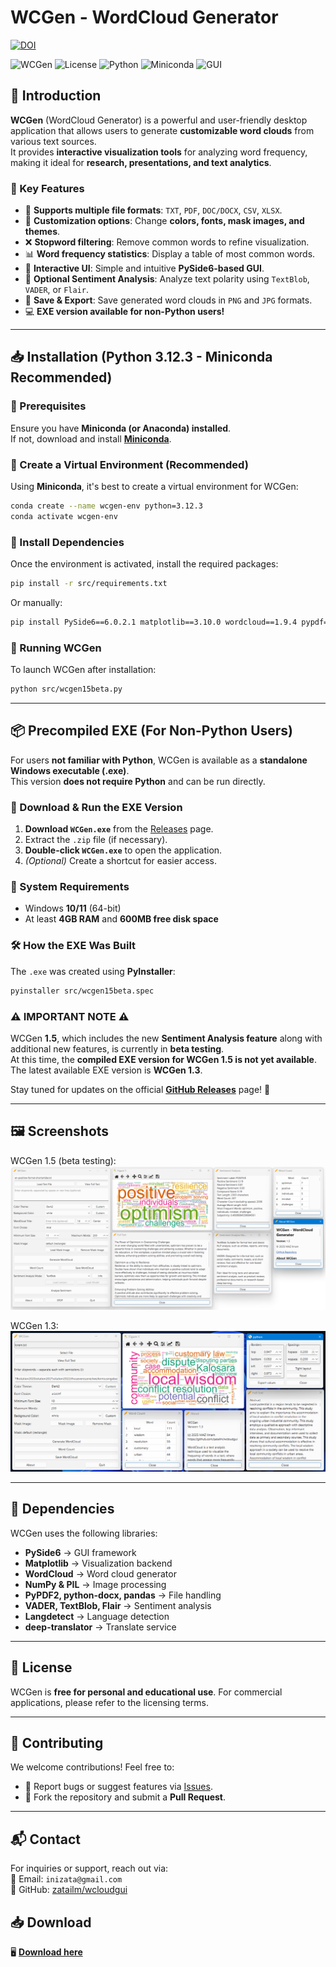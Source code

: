 # WCGen - WordCloud Generator  
[![DOI](https://zenodo.org/badge/937892074.svg)](https://doi.org/10.5281/zenodo.14916874)

![WCGen](https://img.shields.io/badge/version-1.5-blue)  ![License](https://img.shields.io/badge/license-Personal%20%26%20Educational-green)  ![Python](https://img.shields.io/badge/Python-3.12.3-blue)  ![Miniconda](https://img.shields.io/badge/Miniconda-Supported-orange)  ![GUI](https://img.shields.io/badge/GUI-PySide6-yellow)  

## **📌 Introduction**  
**WCGen** (WordCloud Generator) is a powerful and user-friendly desktop application that allows users to generate **customizable word clouds** from various text sources.  
It provides **interactive visualization tools** for analyzing word frequency, making it ideal for **research, presentations, and text analytics**.  

### **🎯 Key Features**  
- 📂 **Supports multiple file formats**: `TXT`, `PDF`, `DOC/DOCX`, `CSV`, `XLSX`.  
- 🎨 **Customization options**: Change **colors, fonts, mask images, and themes**.  
- ❌ **Stopword filtering**: Remove common words to refine visualization.  
- 📊 **Word frequency statistics**: Display a table of most common words.  
- 📝 **Interactive UI**: Simple and intuitive **PySide6-based GUI**.  
- 🧠 **Optional Sentiment Analysis**: Analyze text polarity using `TextBlob`, `VADER`, or `Flair`.  
- 💾 **Save & Export**: Save generated word clouds in `PNG` and `JPG` formats.  
- 💻 **EXE version available for non-Python users!**  

---

## **📥 Installation (Python 3.12.3 - Miniconda Recommended)**  

### **🔹 Prerequisites**  
Ensure you have **Miniconda (or Anaconda) installed**.  
If not, download and install **[Miniconda](https://docs.conda.io/en/latest/miniconda.html)**.

### **🔹 Create a Virtual Environment (Recommended)**  
Using **Miniconda**, it's best to create a virtual environment for WCGen:
```sh  
conda create --name wcgen-env python=3.12.3  
conda activate wcgen-env  
```

### **🔹 Install Dependencies**  
Once the environment is activated, install the required packages:
```sh  
pip install -r src/requirements.txt  
```
Or manually:
```sh  
pip install PySide6==6.0.2.1 matplotlib==3.10.0 wordcloud==1.9.4 pypdf==5.3.0 docx==1.1.2 pillow==11.1.0 numpy==1.26.4 pandas==2.2.3 textblob==0.19.0 vaderSentiment==3.3.2 flair==0.15.1 langdetect==1.0.9 qasync>=0.23.0 deep-translator>=1.9.2
```

### **🔹 Running WCGen**  
To launch WCGen after installation:
```sh  
python src/wcgen15beta.py  
```

---

## **📦 Precompiled EXE (For Non-Python Users)**  

For users **not familiar with Python**, WCGen is available as a **standalone Windows executable (.exe)**.  
This version **does not require Python** and can be run directly.

### **🔹 Download & Run the EXE Version**  
1. **Download `WCGen.exe`** from the [Releases](https://github.com/zatailm/wcloudgui/releases) page.  
2. Extract the `.zip` file (if necessary).  
3. **Double-click `WCGen.exe`** to open the application.  
4. *(Optional)* Create a shortcut for easier access.  

### **🔹 System Requirements**  
- Windows **10/11** (64-bit)  
- At least **4GB RAM** and **600MB free disk space**  

### **🛠️ How the EXE Was Built**  
The `.exe` was created using **PyInstaller**:
```sh  
pyinstaller src/wcgen15beta.spec  
```
### **⚠️ IMPORTANT NOTE ⚠️**  
WCGen **1.5**, which includes the new **Sentiment Analysis feature** along with additional new features, is currently in **beta testing**.  
At this time, the **compiled EXE version for WCGen 1.5 is not yet available**. The latest available EXE version is **WCGen 1.3**.  

Stay tuned for updates on the official **[GitHub Releases](https://github.com/zatailm/wcloudgui/releases)** page! 🚀


---

## **🖼️ Screenshots**  
WCGen 1.5 (beta testing):
![WCGen 1.5 Main UI](https://github.com/zatailm/wcloudgui/blob/main/res/wcgen15.png)  

WCGen 1.3:
![WCGen 1.3 Main UI](https://github.com/zatailm/wcloudgui/blob/main/res/wcgen13.png)  


---

## **📖 Dependencies**  
WCGen uses the following libraries:  
- **PySide6** → GUI framework  
- **Matplotlib** → Visualization backend  
- **WordCloud** → Word cloud generator  
- **NumPy & PIL** → Image processing  
- **PyPDF2, python-docx, pandas** → File handling  
- **VADER, TextBlob, Flair** → Sentiment analysis  
- **Langdetect** → Language detection
- **deep-translator** → Translate service

---

## **📜 License**  
WCGen is **free for personal and educational use**. For commercial applications, please refer to the licensing terms.  

---

## **🤝 Contributing**  
We welcome contributions! Feel free to:  
- 📌 Report bugs or suggest features via [Issues](https://github.com/zatailm/wcloudgui/issues).  
- 📌 Fork the repository and submit a **Pull Request**.  

---

## **📬 Contact**  
For inquiries or support, reach out via:  
📧 Email: `inizata@gmail.com`  
🔗 GitHub: [zatailm/wcloudgui](https://github.com/zatailm/wcloudgui)  


## 📥 Download  
🖥 **[Download here](https://github.com/zatailm/wcloudgui/releases)**  
